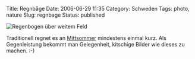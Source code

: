 Title: Regnbåge
Date: 2006-06-29 11:35
Category: Schweden
Tags: photo, nature
Slug: regnbage
Status: published

![Regenbogen über weitem
Feld](/pic/regnboge.jpg "Regenbogen über weitem Feld")

Traditionell regnet es an
[Mittsommer](http://www.fiket.de/2006/06/23/mittsommer/) mindestens
einmal kurz. Als Gegenleistung bekommt man Gelegenheit, kitschige Bilder
wie dieses zu machen. :-)

